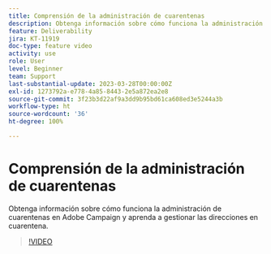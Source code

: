 ```yaml
---
title: Comprensión de la administración de cuarentenas
description: Obtenga información sobre cómo funciona la administración de cuarentenas en Adobe Campaign y aprenda a gestionar las direcciones en cuarentena.
feature: Deliverability
jira: KT-11919
doc-type: feature video
activity: use
role: User
level: Beginner
team: Support
last-substantial-update: 2023-03-28T00:00:00Z
exl-id: 1273792a-e778-4a85-8443-2e5a872ea2e8
source-git-commit: 3f23b3d22af9a3dd9b95bd61ca608ed3e5244a3b
workflow-type: ht
source-wordcount: '36'
ht-degree: 100%

---
```


# Comprensión de la administración de cuarentenas

Obtenga información sobre cómo funciona la administración de cuarentenas en Adobe Campaign y aprenda a gestionar las direcciones en cuarentena.

>[!VIDEO](https://video.tv.adobe.com/v/3415818?quality=12&learn=on)
